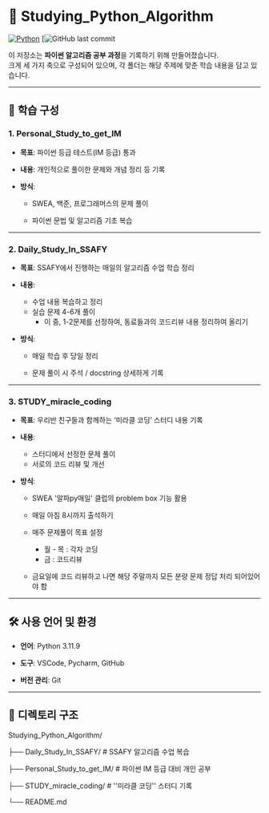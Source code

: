 # 🐍 Studying_Python_Algorithm

[![Python](https://img.shields.io/badge/Python-3.x-blue?logo=python)](https://www.python.org/)
[![GitHub last commit](https://img.shields.io/github/last-commit/najung-h/Studying_Python_Algorithm?color=brightgreen&logo=github)

이 저장소는 **파이썬 알고리즘 공부 과정**을 기록하기 위해 만들어졌습니다.  
크게 세 가지 축으로 구성되어 있으며, 각 폴더는 해당 주제에 맞춘 학습 내용을 담고 있습니다.



---

## 📌 학습 구성

### 1. **Personal_Study_to_get_IM**
- **목표**: 파이썬 등급 테스트(IM 등급) 통과

- **내용**: 개인적으로 풀이한 문제와 개념 정리 등 기록

- **방식**:
  
  - SWEA, 백준, 프로그래머스의 문제 풀이
  
  - 파이썬 문법 및 알고리즘 기초 복습
  
    

---

### 2. **Daily_Study_In_SSAFY**
- **목표**: SSAFY에서 진행하는 매일의 알고리즘 수업 학습 정리

- **내용**:
  - 수업 내용 복습하고 정리
  - 실습 문제 4-6개 풀이
    - 이 중, 1-2문제를 선정하여, 동료들과의 코드리뷰 내용 정리하여 올리기
  
- **방식**:
  
  - 매일 학습 후 당일 정리
  
  - 문제 풀이 시 주석 / docstring 상세하게 기록
  
    

---

### 3. **STUDY_miracle_coding**
- **목표**: 우리반 친구들과 함께하는 ‘미라클 코딩’ 스터디 내용 기록

- **내용**:
  
  - 스터디에서 선정한 문제 풀이
  - 서로의 코드 리뷰 및 개선
  
- **방식**:
  
  - SWEA '알파py매일' 클럽의 problem box 기능 활용
  
  - 매일 아침 8시까지 출석하기
  
  - 매주 문제풀이 목표 설정
  
    - 월 - 목 : 각자 코딩
    - 금        : 코드리뷰
  
  - 금요일에 코드 리뷰하고 나면 해당 주말까지 모든 분량 문제 정답 처리 되어있어야 함
  
    

---

## 🛠 사용 언어 및 환경
- **언어**: Python 3.11.9

- **도구**: VSCode, Pycharm, GitHub

- **버전 관리**: Git

  

---

## 📂 디렉토리 구조

Studying_Python_Algorithm/

 ├── Daily_Study_In_SSAFY/        # SSAFY 알고리즘 수업 복습

 ├── Personal_Study_to_get_IM/    # 파이썬 IM 등급 대비 개인 공부

 ├── STUDY_miracle_coding/        # ''미라클 코딩'' 스터디 기록

 └── README.md



